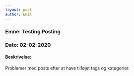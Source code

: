 ```yaml
---
layout: post
author: Emil
---
```


<h3>Emne: Testing Posting</h3>

<h3>Dato: 02-02-2020</h3>

<h4>Beskrivelse:</h4>

Problemer med posts efter at have tilføjet tags og kategorier.
